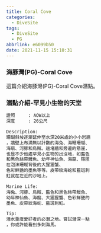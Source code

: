 ```yaml
---
title: Coral Cove
categories:
  - DiveSite
tags:
  - DiveSite
  - PG
abbrlink: e6099b50
date: 2021-11-15 15:10:31
---
```

### 海豚灣(PG)-Coral Cove
<!--more-->
這篇介紹海豚灣(PG)-Coral Cove潛點。

### 潛點介紹-罕見小生物的天堂
```sh
證照     : AOW以上
深度     : 26公尺

Description:
珊瑚斜坡逐漸延伸至水深20米處的小小岩牆
，牆壁上布滿無以計數的海兔、海鞭珊瑚、
海扇、河豚和烏賊。這堵牆和旁邊的懸崖，
也是不少他處罕見小生物的出沒地，如藍色
和黑色絲帶鰻魚、幼年神仙魚、海龍、隱匿
在泡沫珊瑚背後的大猩猩蟹、
色彩鮮艷的墨魚等等。皮帶紋海蛇和藍斑刺
魟就在左近的沙地上。

Marine Life:
海兔、河豚、烏賊、藍色和黑色絲帶鰻魚、
幼年神仙魚、海龍、大猩猩蟹、色彩鮮艷的
墨魚、皮帶紋海蛇、藍斑刺魟。

Tip:
潛水重度愛好者的必潛之地。嘗試潛深一點
，你或許能看到多刺海馬。
```